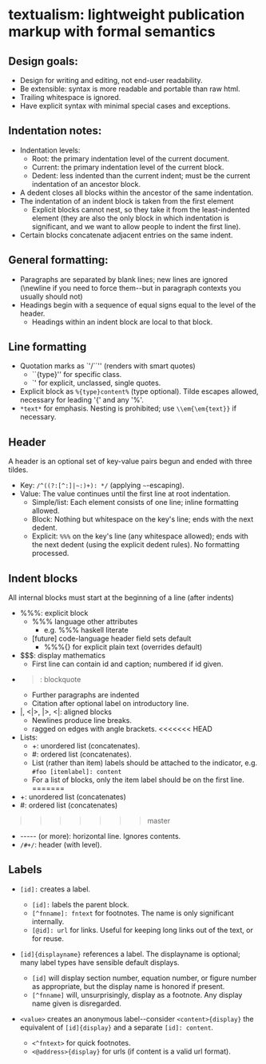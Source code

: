 # textualism: lightweight publication markup with formal semantics

## Design goals:
+ Design for writing and editing, not end-user readability.
+ Be extensible: syntax is more readable and portable than raw html.
+ Trailing whitespace is ignored.
+ Have explicit syntax with minimal special cases and exceptions.

## Indentation notes:
+ Indentation levels:
  + Root: the primary indentation level of the current document.
  + Current: the primary indentation level of the current block.
  + Dedent: less indented than the current indent; must be the current indentation of an ancestor block.
+ A dedent closes all blocks within the ancestor of the same indentation.
+ The indentation of an indent block is taken from the first element
  + Explicit blocks cannot nest, so they take it from the least-indented element (they are also the only block in which indentation is significant, and we want to allow people to indent the first line).
+ Certain blocks concatenate adjacent entries on the same indent.

## General formatting:
+ Paragraphs are separated by blank lines; new lines are ignored (\newline if you need to force them--but in paragraph contexts you usually should not)
+ Headings begin with a sequence of equal signs equal to the level of the header.
  + Headings within an indent block are local to that block.

## Line formatting
+ Quotation marks as \`'/\`\`'' (renders with smart quotes)
  + \`\`{type}'' for specific class.
  + \`' for explicit, unclassed, single quotes.
+ Explicit block as `%{type}content%` (type optional). Tilde escapes allowed, necessary for leading '{' and any '%'.
+ `*text*` for emphasis. Nesting is prohibited; use `\\em{\em{text}}` if necessary.

## Header
A header is an optional set of key-value pairs begun and ended with three tildes.
+ Key: `/^((?:[^:]|~:)+): */` (applying `~`-escaping).
+ Value: The value continues until the first line at root indentation.
  + Simple/list: Each element consists of one line; inline formatting allowed.
  + Block: Nothing but whitespace on the key's line; ends with the next dedent.
  + Explicit: `%%%` on the key's line (any whitespace allowed); ends with the next dedent (using the explicit dedent rules). No formatting processed.

## Indent blocks
All internal blocks must start at the beginning of a line (after indents)
+ %%%: explicit block
  + %%% language other attributes
    + e.g. %%% haskell literate
  + [future] code-language header field sets default
    + %%%{} for explicit plain text (overrides default)
+ $$$: display mathematics
  + First line can contain id and caption; numbered if id given.
+ >: blockquote
  + Further paragraphs are indented
  + Citation after optional label on introductory line.
+ |, <|>, |>, <|: aligned blocks
  + Newlines produce line breaks.
  + ragged on edges with angle brackets.
<<<<<<< HEAD
+ Lists:
  + +: unordered list (concatenates).
  + #: ordered list (concatenates).
  + List (rather than item) labels should be attached to the indicator, e.g.
	`#foo [itemlabel]: content`
  + For a list of blocks, only the item label should be on the first line.
=======
+ +: unordered list (concatenates)
+ #: ordered list (concatenates)
>>>>>>> master
+ ----- (or more): horizontal line. Ignores contents.
+ `/#+/`: header (with level).

## Labels
+ `[id]:` creates a label.
  + `[id]:` labels the parent block.
  + `[^fnname]: fntext` for footnotes. The name is only significant internally.
  + `[@id]: url` for links. Useful for keeping long links out of the text, or for reuse.
+ `[id]{displayname}` references a label. The displayname is optional; many label types have sensible default displays.
  + `[id]` will display section number, equation number, or figure number as appropriate, but the display name is honored if present.
  + `[^fnname]` will, unsurprisingly, display as a footnote. Any display name given is disregarded.

+ `<value>` creates an anonymous label--consider `<content>{display}` the equivalent of `[id]{display}` and a separate `[id]: content`.
  + `<^fntext>` for quick footnotes.
  + `<@address>{display}` for urls (if content is a valid url format).
